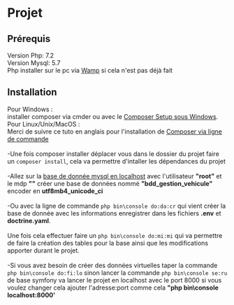# Projet

Prérequis
------------
Version Php: 7.2<br>
Version Mysql: 5.7<br>
Php installer sur le pc via <a href="http://www.cndp.fr/crdp-dijon/Installer-et-configurer-Wampserver.html" target="_blank">Wamp</a> si cela n'est pas déjà fait

Installation
------------
Pour Windows :<br>
installer composer via cmder ou avec le <a href="https://www.hostinger.fr/tutoriels/installer-utiliser-composer/#gref" target="_blank">Composer Setup sous Windows</a>.<br>
Pour Linux/Unix/MacOS :<br>
Merci de suivre ce tuto en anglais pour l'installation de <a href="https://getcomposer.org/doc/00-intro.md#installation-linux-unix-macos" target="_blank">Composer via ligne de commande</a><br>
<br>
-Une fois composer installer déplacer vous dans le dossier du projet faire un `composer install`, cela va permettre d'intaller les dépendances du projet<br><br>
-Allez sur la <a href="localhost/phpmyadmin" target="_blank">base de donnée mysql en localhost</a> avec l'utilisateur **"root"** et le mdp **""** créer une base de données nommé **"bdd_gestion_vehicule"** encoder en **utf8mb4_unicode_ci**<br><br>
-Ou avec la ligne de commande `php bin\console do:da:cr` qui vient créer la base de donnée avec les informations enregistrer dans les fichiers **.env** et **doctrine.yaml**.<br><br>
Une fois cela effectuer faire un `php bin\console do:mi:mi` qui va permettre de faire la création des tables pour la base ainsi que les modifications apporter durant le projet.<br><br>
-Si vous avez besoin de créer des données virtuelles taper la commande `php bin\console do:fi:lo` sinon lancer la commande `php bin\console se:ru` de base symfony va lancer le projet en localhost avec le port 8000 si vous voulez changer cela ajouter l'adresse:port comme cela **"php bin\console localhost:8000'**
<br>